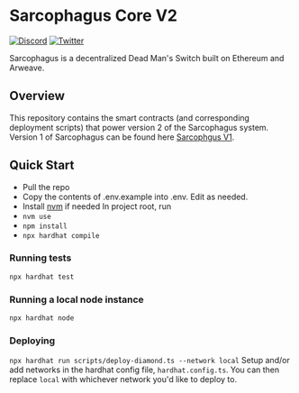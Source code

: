 # Sarcophagus Core V2

[![Discord](https://img.shields.io/discord/753398645507883099?color=768AD4&label=discord)](https://discord.com/channels/753398645507883099/)
[![Twitter](https://img.shields.io/twitter/follow/sarcophagusio?style=social)](https://twitter.com/sarcophagusio)

Sarcophagus is a decentralized Dead Man's Switch built on Ethereum and Arweave.

## Overview

This repository contains the smart contracts (and corresponding deployment scripts) that power version 2 of the Sarcophagus system. Version 1 of Sarcophagus can be found here [Sarcophgus V1](https://github.com/sarcophagus-org/sarcophagus-contracts).

## Quick Start
- Pull the repo
- Copy the contents of .env.example into .env. Edit as needed.
- Install [nvm](https://github.com/nvm-sh/nvm) if needed
In project root, run
- `nvm use`
- `npm install`
- `npx hardhat compile`

### Running tests
`npx hardhat test`

### Running a local node instance
`npx hardhat node`

### Deploying
`npx hardhat run scripts/deploy-diamond.ts --network local`
Setup and/or add networks in the hardhat config file, `hardhat.config.ts`. You can then replace `local` with whichever network you'd like to deploy to.
